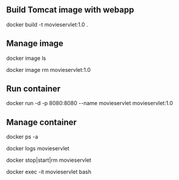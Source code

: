 
## Build Tomcat image with webapp
docker build -t movieservlet:1.0 .

## Manage image
docker image ls

docker image rm movieservlet:1.0

## Run container
docker run -d -p 8080:8080 --name movieservlet movieservlet:1.0

## Manage container
docker ps -a

docker logs movieservlet

docker stop|start|rm movieservlet

docker exec -it movieservlet bash
